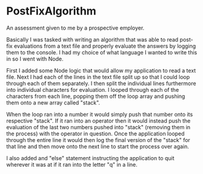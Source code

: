 # PostFixAlgorithm
An assessment given to me by a prospective employer. 

Basically I was tasked with writing an algorithm that was able to read post-fix evaluations from 
a text file and properly evaluate the answers by logging them to the console. I had my choice of what 
language I wanted to write this in so I went with Node.

First I added some Node logic that would allow my application to read a text file. 
Next I had each of the lines in the text file split up so that I could loop through each of them separately. 
I then split the individual lines furthermore into individual characters for evaluation. 
I looped through each of the characters from each line, popping them off the loop array 
and pushing them onto a new array called "stack".

When the loop ran into a number it would simply push that number onto its respective "stack". 
If it ran into an operator then it would instead push the evaluation of the last two numbers 
pushed into "stack" (removing them in the process) with the operator in question. 
Once the application looped through the entire line it would then log the final version 
of the "stack" for that line and then move onto the next line to start the process over again. 

I also added and "else" statement instructing the application to quit wherever it 
was at if it ran into the letter "q" in a line.
